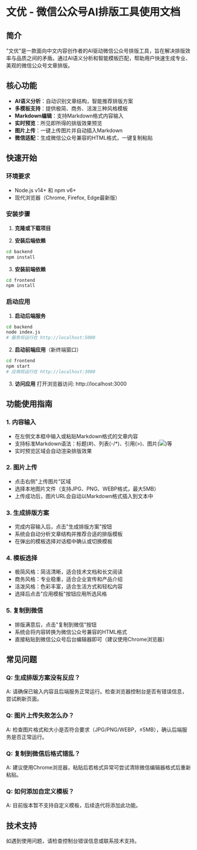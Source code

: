 # 文优 - 微信公众号AI排版工具使用文档

## 简介
"文优"是一款面向中文内容创作者的AI驱动微信公众号排版工具，旨在解决排版效率与品质之间的矛盾。通过AI语义分析和智能模板匹配，帮助用户快速生成专业、美观的微信公众号文章排版。

## 核心功能
- **AI语义分析**：自动识别文章结构，智能推荐排版方案
- **多模板支持**：提供极简、商务、活泼三种风格模板
- **Markdown编辑**：支持Markdown格式内容输入
- **实时预览**：所见即所得的排版效果预览
- **图片上传**：一键上传图片并自动插入Markdown
- **微信适配**：生成微信公众号兼容的HTML格式，一键复制粘贴

## 快速开始

### 环境要求
- Node.js v14+ 和 npm v6+
- 现代浏览器（Chrome, Firefox, Edge最新版）

### 安装步骤

1. **克隆或下载项目**

2. **安装后端依赖**
```bash
cd backend
npm install
```

3. **安装前端依赖**
```bash
cd frontend
npm install
```

### 启动应用

1. **启动后端服务**
```bash
cd backend
node index.js
# 服务将运行在 http://localhost:5000
```

2. **启动前端应用**（新终端窗口）
```bash
cd frontend
npm start
# 应用将运行在 http://localhost:3000
```

3. **访问应用**
打开浏览器访问: http://localhost:3000

## 功能使用指南

### 1. 内容输入
- 在左侧文本框中输入或粘贴Markdown格式的文章内容
- 支持标准Markdown语法：标题(#)、列表(-/*)、引用(>)、图片(![](url))等
- 实时预览区域会自动渲染排版效果

### 2. 图片上传
- 点击右侧"上传图片"区域
- 选择本地图片文件（支持JPG、PNG、WEBP格式，最大5MB）
- 上传成功后，图片URL会自动以Markdown格式插入到文本中

### 3. 生成排版方案
- 完成内容输入后，点击"生成排版方案"按钮
- 系统会自动分析文章结构并推荐合适的排版模板
- 在弹出的模板选择对话框中确认或切换模板

### 4. 模板选择
- 极简风格：简洁清晰，适合技术文档和长文阅读
- 商务风格：专业稳重，适合企业宣传和产品介绍
- 活泼风格：色彩丰富，适合生活方式和轻松内容
- 选择后点击"应用模板"按钮应用所选风格

### 5. 复制到微信
- 排版满意后，点击"复制到微信"按钮
- 系统会将内容转换为微信公众号兼容的HTML格式
- 直接粘贴到微信公众号后台编辑器即可（建议使用Chrome浏览器）

## 常见问题

### Q: 生成排版方案没有反应？
A: 请确保已输入内容且后端服务正常运行。检查浏览器控制台是否有错误信息，尝试刷新页面。

### Q: 图片上传失败怎么办？
A: 检查图片格式和大小是否符合要求（JPG/PNG/WEBP，≤5MB），确认后端服务是否正常运行。

### Q: 复制到微信后格式错乱？
A: 建议使用Chrome浏览器，粘贴后若格式异常可尝试清除微信编辑器格式后重新粘贴。

### Q: 如何添加自定义模板？
A: 目前版本暂不支持自定义模板，后续迭代将添加此功能。

## 技术支持
如遇到使用问题，请检查控制台错误信息或联系技术支持。